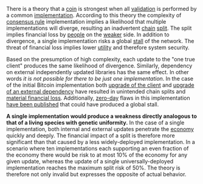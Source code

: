 There is a theory that a [coin](Glossary#coin) is strongest when all [validation](Glossary#validation) is performed by a common [implementation](Glossary#implementation). According to this theory the complexity of [consensus rule](Glossary#consensus-rules) implementation implies a likelihood that multiple implementations will diverge, resulting an inadvertent [chain](Glossary#chain) [split](Glossary#split). The split implies financial loss by [people](Glossary#person) on the [weaker](Glossary#weak) side. In addition to divergence, a single implementation risks a global [stall](Glossary#stall) of the network. The threat of financial loss implies lower [utility](Glossary#utility) and therefore system security.

Based on the presumption of high complexity, each update to the "one true client" produces the same likelihood of divergence. Similarly, dependency on external independently updated libraries has the same effect. In other words *it is not possible for there to be just one implementation*. In the case of the initial Bitcoin implementation both [upgrade of the client](https://github.com/bitcoin/bips/blob/master/bip-0050.mediawiki) and [upgrade of an external dependency](https://github.com/bitcoin/bips/blob/master/bip-0066.mediawiki#motivation) have resulted in unintended chain splits and [material financial loss](https://cointelegraph.com/news/miners-lost-over-50000-from-the-bitcoin-hardfork-last-weekend). Additionally, [zero-day](https://en.wikipedia.org/wiki/Zero-day_(computing)) flaws in this implementation [have been published](https://www.reddit.com/r/btc/comments/6z827o/chris_jeffrey_jj_discloses_bitcoin_attack_vector/) that could have produced a global stall.

**A single implementation would produce a weakness directly analogous to that of a living species with genetic uniformity.**  In the case of a single implementation, both internal and external updates penetrate the [economy](Glossary#economy) quickly and deeply. The financial impact of a split is therefore more significant than that caused by a less widely-deployed implementation. In a scenario where ten implementations each supporting an even fraction of the economy there would be risk to at most 10% of the economy for any given update, whereas the update of a single universally-deployed implementation reaches the maximum split risk of 50%. The theory is therefore not only invalid but expresses the opposite of actual behavior.

